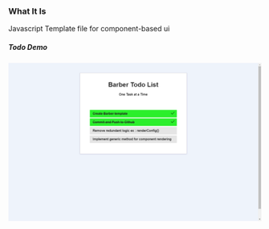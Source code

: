 ### What It Is
Javascript Template file for component-based ui

##### Todo Demo 
![Todo Demo](/demo.png?raw=true "Barber Todo List")

